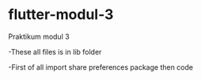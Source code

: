 # flutter-modul-3
Praktikum modul 3

-These all files is in lib folder

-First of all import share preferences package then code 
